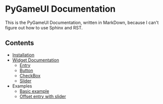 # PyGameUI Documentation
This is the PyGameUI Documentation, written in MarkDown, because I can't figure out how to use Sphinx and RST.

## Contents

* [Installation](https://github.com/Kolterdyx/PyGameUI#installation)
* [Widget Documentation](https://github.com/Kolterdyx/PyGameUI/wiki/Widget-Documentation)
  * [Entry](https://github.com/Kolterdyx/PyGameUI/wiki/Entry-widget)
  * [Button](https://github.com/Kolterdyx/PyGameUI/wiki/Button-widget)
  * [CheckBox](widgets/https://github.com/Kolterdyx/PyGameUI/wiki/CheckBox-widget)
  * [Slider](https://github.com/Kolterdyx/PyGameUI/wiki/Slider-widget)
* Examples
  * [Basic example](https://github.com/Kolterdyx/PyGameUI/wiki/Example-1)
  * [Offset entry with slider](https://github.com/Kolterdyx/PyGameUI/wiki/Example-2)
